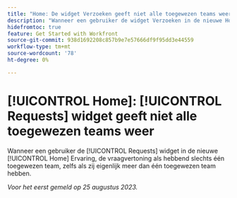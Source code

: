 ```yaml
---
title: "Home: De widget Verzoeken geeft niet alle toegewezen teams weer."
description: "Wanneer een gebruiker de widget Verzoeken in de nieuwe Home-ervaring bekijkt, wordt bij verzoeken aangegeven dat er slechts één team is toegewezen, zelfs als er meer dan één team is toegewezen."
hidefromtoc: true
feature: Get Started with Workfront
source-git-commit: 938d1692208c857b9e7e57666df9f95dd3e44559
workflow-type: tm+mt
source-wordcount: '78'
ht-degree: 0%

---
```



# [!UICONTROL Home]: [!UICONTROL Requests] widget geeft niet alle toegewezen teams weer

Wanneer een gebruiker de [!UICONTROL Requests] widget in de nieuwe [!UICONTROL Home] Ervaring, de vraagvertoning als hebbend slechts één toegewezen team, zelfs als zij eigenlijk meer dan één toegewezen team hebben.

_Voor het eerst gemeld op 25 augustus 2023._

